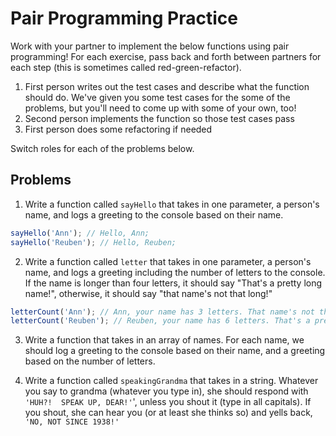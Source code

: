 # Pair Programming Practice

Work with your partner to implement the below functions using pair programming! For each exercise, pass back and forth between partners for each step (this is sometimes called red-green-refactor).

1. First person writes out the test cases and describe what the function should do. We've given you some test cases for the some of the problems, but you'll need to come up with some of your own, too!
2. Second person implements the function so those test cases pass
3. First person does some refactoring if needed

Switch roles for each of the problems below.


## Problems

1. Write a function called `sayHello` that takes in one parameter, a person's name, and logs a greeting to the console based on their name.

```js
sayHello('Ann'); // Hello, Ann;
sayHello('Reuben'); // Hello, Reuben;
```

2. Write a function called `letter` that takes in one parameter, a person's name, and logs a greeting including the number of letters to the console. If the name is longer than four letters, it should say "That's a pretty long name!", otherwise, it should say "that name's not that long!"

```js
letterCount('Ann'); // Ann, your name has 3 letters. That name's not that long!
letterCount('Reuben'); // Reuben, your name has 6 letters. That's a pretty long name!
```

3. Write a function that takes in an array of names. For each name, we should log a greeting to the console based on their name, and a greeting based on the number of letters.

4. Write a function called `speakingGrandma` that takes in a string. Whatever you say to grandma (whatever you type in), she should respond with `'HUH?!  SPEAK UP, DEAR!'`', unless you shout it (type in all capitals). If you shout, she can hear you (or at least she thinks so) and yells back, `'NO, NOT SINCE 1938!'`
